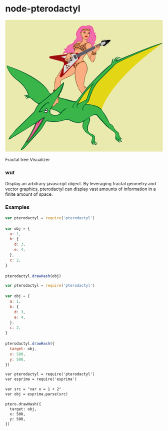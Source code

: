 node-pterodactyl
================
![node-pterodactyl][logo]

Fractal tree Visualizer

### wut

Display an arbitrary javascript object.
By leveraging fractal geometry and vector graphics,
pterodactyl can display vast amounts of information in a finite amount of space.


### Examples

```javascript
var pterodactyl = require('pterodactyl')

var obj = {
  a: 1,
  b: {
    d: 3,
    e: 4,
  },
  c: 2,
}

pterodactyl.drawHash(obj)
```

```javascript
var pterodactyl = require('pterodactyl')

var obj = {
  a: 1,
  b: {
    d: 3,
    e: 4,
  },
  c: 2,
}

pterodactyl.drawHash({
  target: obj,
  x: 500,
  y: 500,
})
```

```
var pterodactyl = require('pterodactyl')
var esprima = require('esprima')

var src = "var x = 1 + 2"
var obj = esprima.parse(src)

ptero.drawHash({
  target: obj,
  x: 500,
  y: 500,
})
```



[logo]: https://github.com/kumavis/node-pterodactyl/raw/master/www/logo.png "node-pterodactyl logo"